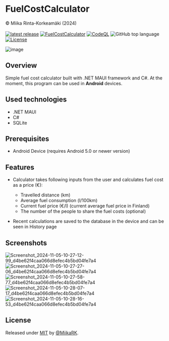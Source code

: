 # FuelCostCalculator 
© Miika Rinta-Korkeamäki (2024) \
\
    <a href="https://github.com/MiikaRK/fuelcostcalculator/releases/latest">
        <img src="https://img.shields.io/github/v/release/MiikaRK/fuelcostcalculator?color=green" alt="latest release"></a>
[![FuelCostCalculator](https://github.com/MiikaRK/fuelcostcalculator/actions/workflows/FuelCostCalculator.yml/badge.svg?branch=master)](https://github.com/MiikaRK/fuelcostcalculator/actions/workflows/FuelCostCalculator.yml?query=branch%3Amaster)
[![CodeQL](https://github.com/MiikaRK/fuelcostcalculator/actions/workflows/github-code-scanning/codeql/badge.svg?branch=master)](https://github.com/MiikaRK/fuelcostcalculator/actions/workflows/github-code-scanning/codeql?query=branch%3Amaster)
![GitHub top language](https://img.shields.io/github/languages/top/MiikaRK/fuelcostcalculator)
[![License](https://img.shields.io/badge/License-MIT-blue)](#license)

![image](https://github.com/user-attachments/assets/b1c9787a-fcf2-4366-82c6-1602d995c290)

## Overview

Simple fuel cost calculator built with .NET MAUI framework and C#. At the moment, this program can be used in **Android** devices.

## Used technologies

- .NET MAUI
- C#
- SQLite

## Prerequisites

- Android Device (requires Android 5.0 or newer version)

## Features

- Calculator takes following inputs from the user and calculates fuel cost as a price (€): 
  - Travelled distance (km)
  - Average fuel consumption (l/100km)
  - Current fuel price (€/l) (current average fuel price in Finland)
  - The number of the people to share the fuel costs (optional)
 
- Recent calculations are saved to the database in the device and can be seen in History page

## Screenshots

![Screenshot_2024-11-05-10-27-12-99_d4be62f4caa066d8efec4b5bd04fe7a4](https://github.com/user-attachments/assets/fe9af2c0-de0a-4429-84da-0d1af06829fd)
![Screenshot_2024-11-05-10-27-27-06_d4be62f4caa066d8efec4b5bd04fe7a4](https://github.com/user-attachments/assets/89df7c1e-9e5f-471f-9125-415a2ef8ef1c)
![Screenshot_2024-11-05-10-27-58-77_d4be62f4caa066d8efec4b5bd04fe7a4](https://github.com/user-attachments/assets/4ed73ecf-3581-4605-9450-6d244017935b)
![Screenshot_2024-11-05-10-28-07-17_d4be62f4caa066d8efec4b5bd04fe7a4](https://github.com/user-attachments/assets/b39f8516-2c9c-43dc-ac81-55c5de411857)
![Screenshot_2024-11-05-10-28-16-53_d4be62f4caa066d8efec4b5bd04fe7a4](https://github.com/user-attachments/assets/5419316c-72aa-40e6-bbac-5f22733f09be)

## License

Released under [MIT](/LICENSE) by [@MiikaRK](https://github.com/MiikaRK).

